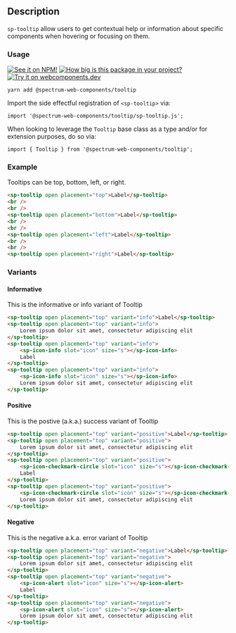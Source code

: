 ## Description

`sp-tooltip` allow users to get contextual help or information about specific components when hovering or focusing on them.

### Usage

[![See it on NPM!](https://img.shields.io/npm/v/@spectrum-web-components/tooltip?style=for-the-badge)](https://www.npmjs.com/package/@spectrum-web-components/tooltip)
[![How big is this package in your project?](https://img.shields.io/bundlephobia/minzip/@spectrum-web-components/tooltip?style=for-the-badge)](https://bundlephobia.com/result?p=@spectrum-web-components/tooltip)
[![Try it on webcomponents.dev](https://img.shields.io/badge/Try%20it%20on-webcomponents.dev-green?style=for-the-badge)](https://webcomponents.dev/edit/collection/fO75441E1Q5ZlI0e9pgq/VmbuRedDUMmN4amLK7ie/src/index.ts)

```
yarn add @spectrum-web-components/tooltip
```

Import the side effectful registration of `<sp-tooltip>` via:

```
import '@spectrum-web-components/tooltip/sp-tooltip.js';
```

When looking to leverage the `Tooltip` base class as a type and/or for extension purposes, do so via:

```
import { Tooltip } from '@spectrum-web-components/tooltip';
```

### Example

Tooltips can be top, bottom, left, or right.

```html
<sp-tooltip open placement="top">Label</sp-tooltip>
<br />
<br />
<sp-tooltip open placement="bottom">Label</sp-tooltip>
<br />
<br />
<sp-tooltip open placement="left">Label</sp-tooltip>
<br />
<br />
<sp-tooltip open placement="right">Label</sp-tooltip>
```

### Variants

#### Informative

This is the informative or info variant of Tooltip

```html
<sp-tooltip open placement="top" variant="info">Label</sp-tooltip>
<sp-tooltip open placement="top" variant="info">
    Lorem ipsum dolor sit amet, consectetur adipiscing elit
</sp-tooltip>
<sp-tooltip open placement="top" variant="info">
    <sp-icon-info slot="icon" size="s"></sp-icon-info>
    Label
</sp-tooltip>
<sp-tooltip open placement="top" variant="info">
    <sp-icon-info slot="icon" size="s"></sp-icon-info>
    Lorem ipsum dolor sit amet, consectetur adipiscing elit
</sp-tooltip>
```

#### Positive

This is the postive (a.k.a.) success variant of Tooltip

```html
<sp-tooltip open placement="top" variant="positive">Label</sp-tooltip>
<sp-tooltip open placement="top" variant="positive">
    Lorem ipsum dolor sit amet, consectetur adipiscing elit
</sp-tooltip>
<sp-tooltip open placement="top" variant="positive">
    <sp-icon-checkmark-circle slot="icon" size="s"></sp-icon-checkmark-circle>
    Label
</sp-tooltip>
<sp-tooltip open placement="top" variant="positive">
    <sp-icon-checkmark-circle slot="icon" size="s"></sp-icon-checkmark-circle>
    Lorem ipsum dolor sit amet, consectetur adipiscing elit
</sp-tooltip>
```

#### Negative

This is the negative a.k.a. error variant of Tooltip

```html
<sp-tooltip open placement="top" variant="negative">Label</sp-tooltip>
<sp-tooltip open placement="top" variant="negative">
    Lorem ipsum dolor sit amet, consectetur adipiscing elit
</sp-tooltip>
<sp-tooltip open placement="top" variant="negative">
    <sp-icon-alert slot="icon" size="s"></sp-icon-alert>
    Label
</sp-tooltip>
<sp-tooltip open placement="top" variant="negative">
    <sp-icon-alert slot="icon" size="s"></sp-icon-alert>
    Lorem ipsum dolor sit amet, consectetur adipiscing elit
</sp-tooltip>
```

<script type="module">
    import '@spectrum-web-components/icons-workflow/icons/sp-icon-alert.js';
    import '@spectrum-web-components/icons-workflow/icons/sp-icon-checkmark-circle.js';
    import '@spectrum-web-components/tooltip/sp-tooltip.js';
</script>
